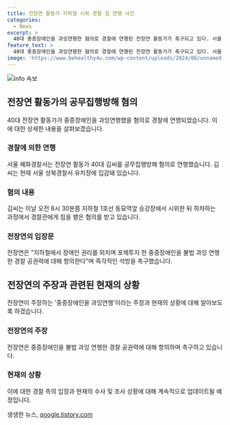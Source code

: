 ```yaml
---
title: 전장연 활동가 지하철 시위 경찰 침 연행 사건
categories:
  - News
excerpt: >
  40대 중증장애인을 과잉연행한 혐의로 경찰에 연행된 전장연 활동가가 촉구되고 있다. 서울 지하철에서 시위 중 경찰에게 침을 뱉은 것으로 알려졌으며, 전장연은 이에 대해 곧바로 석방을 요구하고 있다. 전장연 활동가들은 지하철에서 포체투지를 펼치고 있었는데, 이에 대한 경찰의 과잉대응을 비판하고 있다. 같은 혐의로 전날에도 전장연 활동가 2명이 체포됐으며, 전장연은 이에 대해 공식 입장문을 통해 경찰의 과잉연행에 항의하고 있다.
feature_text: >
  40대 중증장애인을 과잉연행한 혐의로 경찰에 연행된 전장연 활동가가 촉구되고 있다. 서울 지하철에서 시위 중 경찰에게 침을 뱉은 것으로 알려졌으며, 전장연은 이에 대해 곧바로 석방을 요구하고 있다. 전장연 활동가들은 지하철에서 포체투지를 펼치고 있었는데, 이에 대한 경찰의 과잉대응을 비판하고 있다. 같은 혐의로 전날에도 전장연 활동가 2명이 체포됐으며, 전장연은 이에 대해 공식 입장문을 통해 경찰의 과잉연행에 항의하고 있다.
image: 'https://www.behealthy4u.com/wp-content/uploads/2024/06/unnamed-file.png'
---
```


<p><img src="https://www.behealthy4u.com/wp-content/uploads/2024/06/unnamed-file.png" alt="info 속보" /></p>

<h2 data-ke-size="size26">전장연 활동가의 공무집행방해 혐의</h2>

<p data-ke-size="size16">40대 전장연 활동가가 중증장애인을 과잉연행했을 혐의로 경찰에 연행되었습니다. 이에 대한 상세한 내용을 살펴보겠습니다.</p>

<h3>경찰에 의한 연행</h3>

<p data-ke-size="size16">서울 혜화경찰서는 전장연 활동가 40대 김씨를 공무집행방해 혐의로 연행했습니다. 김씨는 현재 서울 성북경찰서 유치장에 입감돼 있습니다.</p>

<h3>혐의 내용</h3>

<p data-ke-size="size16">김씨는 이날 오전 8시 30분쯤 지하철 1호선 동묘역앞 승강장에서 시위한 뒤 하차하는 과정에서 경찰관에게 침을 뱉은 혐의를 받고 있습니다.</p>

<h3>전장연의 입장문</h3>

<p data-ke-size="size16">전장연은 "지하철에서 장애인 권리를 외치며 포체투지 한 중증장애인을 불법 과잉 연행한 경찰 공권력에 대해 항의한다"며 즉각적인 석방을 촉구했습니다.</p>

<h2 data-ke-size="size26">전장연의 주장과 관련된 현재의 상황</h2>

<p data-ke-size="size16">전장연이 주장하는 '중증장애인을 과잉연행'이라는 주장과 현재의 상황에 대해 알아보도록 하겠습니다.</p>

<h3>전장연의 주장</h3>

<p data-ke-size="size16">전장연은 중증장애인을 불법 과잉 연행한 경찰 공권력에 대해 항의하며 촉구하고 있습니다.</p>

<h3>현재의 상황</h3>

<p data-ke-size="size16">이에 대한 경찰 측의 입장과 현재의 수사 및 조사 상황에 대해 계속적으로 업데이트될 예정입니다.</p>
생생한 뉴스, <a href="https://qoogle.tistory.com" rel="dofollow">qoogle.tistory.com</a>



